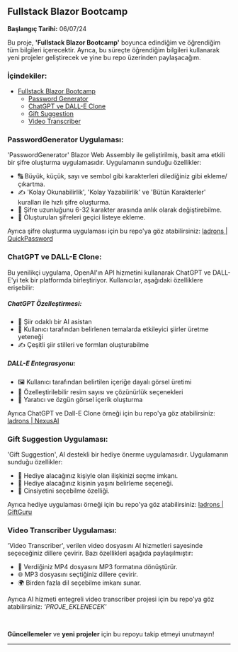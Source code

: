 ## Fullstack Blazor Bootcamp

**Başlangıç Tarihi:** 06/07/24

Bu proje, **'Fullstack Blazor Bootcamp'** boyunca edindiğim ve öğrendiğim tüm bilgileri içerecektir. Ayrıca, bu süreçte öğrendiğim bilgileri kullanarak yeni projeler geliştirecek ve yine bu repo üzerinden paylaşacağım.

### İçindekiler:
- [Fullstack Blazor Bootcamp](#fullstack-blazor-bootcamp)
  - [Password Generator](#passwordgenerator-uygulaması)
  - [ChatGPT ve DALL-E Clone](#chatgpt-ve-dall-e-clone)
  - [Gift Suggestion](#gift-suggestion-uygulaması)
  - [Video Transcriber](#video-transcriber-uygulaması)

### PasswordGenerator Uygulaması:
'PasswordGenerator' Blazor Web Assembly ile geliştirilmiş, basit ama etkili bir şifre oluşturma uygulamasıdır. Uygulamanın sunduğu özellikler:
- 🔠 Büyük, küçük, sayı ve sembol gibi karakterleri dilediğiniz gibi ekleme/çıkartma.
- ✍️ 'Kolay Okunabilirlik', 'Kolay Yazabilirlik' ve 'Bütün Karakterler' kuralları ile hızlı şifre oluşturma.
- 🔢 Şifre uzunluğunu 6-32 karakter arasında anlık olarak değiştirebilme.
- 📜 Oluşturulan şifreleri geçici listeye ekleme.

Ayrıca şifre oluşturma uygulaması için bu repo'ya göz atabilirsiniz: [ladrons | QuickPassword](https://github.com/ladrons/QuickPassword)

### ChatGPT ve DALL-E Clone:
Bu yenilikçi uygulama, OpenAI'ın API hizmetini kullanarak ChatGPT ve DALL-E'yi tek bir platformda birleştiriyor. Kullanıcılar, aşağıdaki özelliklere erişebilir:

##### ChatGPT Özelleştirmesi:
- 📜 Şiir odaklı bir AI asistan
- 🌟 Kullanıcı tarafından belirlenen temalarda etkileyici şiirler üretme yeteneği
- ✍️ Çeşitli şiir stilleri ve formları oluşturabilme

##### DALL-E Entegrasyonu:
- 🖼️ Kullanıcı tarafından belirtilen içeriğe dayalı görsel üretimi
- 🔧 Özelleştirilebilir resim sayısı ve çözünürlük seçenekleri
- 🎨 Yaratıcı ve özgün görsel içerik oluşturma

Ayrıca ChatGPT ve Dall-E Clone örneği için bu repo'ya göz atabilirsiniz: [ladrons | NexusAI](https://github.com/ladrons/NexusAI)

### Gift Suggestion Uygulaması:
'Gift Suggestion', AI destekli bir hediye önerme uygulamasıdır. Uygulamanın sunduğu özellikler:
- 👤 Hediye alacağınız kişiyle olan ilişkinizi seçme imkanı.
- 🎂 Hediye alacağınız kişinin yaşını belirleme seçeneği.
- 🚻 Cinsiyetini seçebilme özelliği.

Ayrıca hediye uygulaması örneği için bu repo'ya göz atabilirsiniz: [ladrons | GiftGuru](https://github.com/ladrons/GiftGuru)


### Video Transcriber Uygulaması:
'Video Transcriber', verilen video dosyasını AI hizmetleri sayesinde seçeceğiniz dillere çevirir. Bazı özellikleri aşağıda paylaşılmıştır:
-   🎥 Verdiğiniz MP4 dosyasını MP3 formatına dönüştürür.
-   🌐 MP3 dosyasını seçtiğiniz dillere çevirir.
-   🌍 Birden fazla dil seçebilme imkanı sunar.

Ayrıca AI hizmeti entegreli video transcriber projesi için bu repo'ya göz atabilirsiniz: *'PROJE_EKLENECEK'*

&nbsp;

**Güncellemeler** ve **yeni projeler** için bu repoyu takip etmeyi unutmayın!

---
